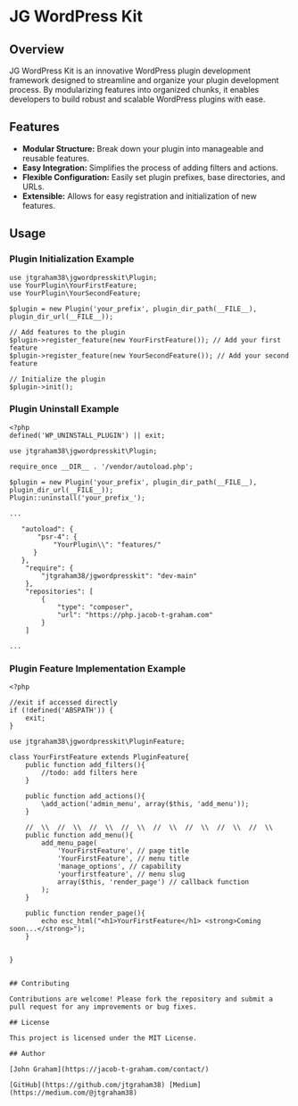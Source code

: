 # JG WordPress Kit

## Overview

JG WordPress Kit is an innovative WordPress plugin development framework designed to streamline and organize your plugin development process. By modularizing features into organized chunks, it enables developers to build robust and scalable WordPress plugins with ease.

## Features

- **Modular Structure:** Break down your plugin into manageable and reusable features.
- **Easy Integration:** Simplifies the process of adding filters and actions.
- **Flexible Configuration:** Easily set plugin prefixes, base directories, and URLs.
- **Extensible:** Allows for easy registration and initialization of new features.

## Usage

### Plugin Initialization Example

```php:your-plugin.php
use jtgraham38\jgwordpresskit\Plugin;
use YourPlugin\YourFirstFeature;
use YourPlugin\YourSecondFeature;

$plugin = new Plugin('your_prefix', plugin_dir_path(__FILE__), plugin_dir_url(__FILE__));

// Add features to the plugin
$plugin->register_feature(new YourFirstFeature()); // Add your first feature
$plugin->register_feature(new YourSecondFeature()); // Add your second feature

// Initialize the plugin
$plugin->init();
```

### Plugin Uninstall Example

```php:uninstall.php
<?php
defined('WP_UNINSTALL_PLUGIN') || exit;

use jtgraham38\jgwordpresskit\Plugin;

require_once __DIR__ . '/vendor/autoload.php';

$plugin = new Plugin('your_prefix', plugin_dir_path(__FILE__), plugin_dir_url(__FILE__));
Plugin::uninstall('your_prefix_');
```


```json: composer.json
...

   "autoload": {
       "psr-4": {
           "YourPlugin\\": "features/"
      }
   },
    "require": {
        "jtgraham38/jgwordpresskit": "dev-main"
    },
    "repositories": [
        {
            "type": "composer",
            "url": "https://php.jacob-t-graham.com"
        }
    ]

...

```
### Plugin Feature Implementation Example

```php:features/YourFirstFeature/YourFirstFeature.php
<?php

//exit if accessed directly
if (!defined('ABSPATH')) {
    exit;
}

use jtgraham38\jgwordpresskit\PluginFeature;

class YourFirstFeature extends PluginFeature{
    public function add_filters(){
        //todo: add filters here
    }

    public function add_actions(){
        \add_action('admin_menu', array($this, 'add_menu'));
    }

    //  \\  //  \\  //  \\  //  \\  //  \\  //  \\  //  \\  //  \\
    public function add_menu(){
        add_menu_page(
            'YourFirstFeature', // page title
            'YourFirstFeature', // menu title
            'manage_options', // capability
            'yourfirstfeature', // menu slug
            array($this, 'render_page') // callback function
        );
    }

    public function render_page(){
        echo esc_html("<h1>YourFirstFeature</h1> <strong>Coming soon...</strong>");
    }


}


## Contributing

Contributions are welcome! Please fork the repository and submit a pull request for any improvements or bug fixes.

## License

This project is licensed under the MIT License.

## Author

[John Graham](https://jacob-t-graham.com/contact/)

[GitHub](https://github.com/jtgraham38) [Medium](https://medium.com/@jtgraham38)
